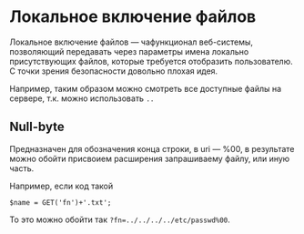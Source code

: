 # Локальное включение файлов

Локальное включение файлов — чафункционал веб-системы, позволяющий передавать через параметры имена локально присутствующих файлов, которые требуется отобразить пользователю. С точки зрения безопасности довольно плохая идея.

Например, таким образом можно смотреть все доступные файлы на сервере, т.к. можно использовать `..`

## Null-byte

Предназначен для обозначения конца строки, в uri — %00, в результате можно обойти присвоием расширения запрашиваему файлу, или иную часть.

Например, если код такой
```
$name = GET('fn')+'.txt';
```
То это можно обойти так `?fn=../../../../etc/passwd%00`.

